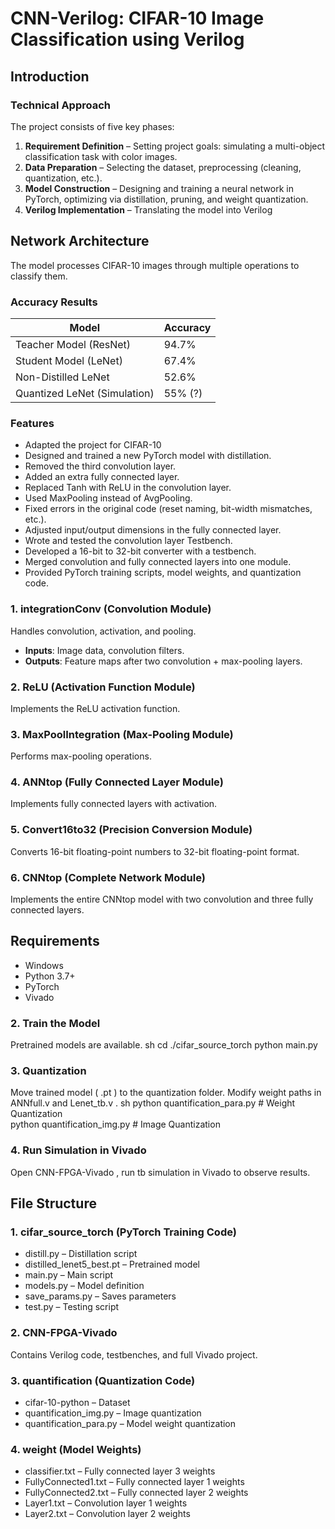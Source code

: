 # CNN-Verilog: CIFAR-10 Image Classification using Verilog

## Introduction
### Technical Approach
The project consists of five key phases:

1. **Requirement Definition** – Setting project goals: simulating a multi-object classification task with color images.
2. **Data Preparation** – Selecting the dataset, preprocessing (cleaning, quantization, etc.).
3. **Model Construction** – Designing and training a neural network in PyTorch, optimizing via distillation, pruning, and weight quantization.
4. **Verilog Implementation** – Translating the model into Verilog 

## Network Architecture
The model processes CIFAR-10 images through multiple operations to classify them.

### Accuracy Results
| Model | Accuracy |
|--------|----------|
| Teacher Model (ResNet) | 94.7% |
| Student Model (LeNet) | 67.4% |
| Non-Distilled LeNet | 52.6% |
| Quantized LeNet (Simulation) | 55% (?) |


### Features
- Adapted the project for CIFAR-10 
- Designed and trained a new PyTorch model with distillation.
- Removed the third convolution layer.
- Added an extra fully connected layer.
- Replaced Tanh with ReLU in the convolution layer.
- Used MaxPooling instead of AvgPooling.
- Fixed errors in the original code (reset naming, bit-width mismatches, etc.).
- Adjusted input/output dimensions in the fully connected layer.
- Wrote and tested the convolution layer Testbench.
- Developed a 16-bit to 32-bit converter with a testbench.
- Merged convolution and fully connected layers into one module.
- Provided PyTorch training scripts, model weights, and quantization code.

### 1. integrationConv (Convolution Module)
Handles convolution, activation, and pooling.
- **Inputs**: Image data, convolution filters.
- **Outputs**: Feature maps after two convolution + max-pooling layers.

### 2. ReLU (Activation Function Module)
Implements the ReLU activation function.

### 3. MaxPoolIntegration (Max-Pooling Module)
Performs max-pooling operations.

### 4. ANNtop (Fully Connected Layer Module)
Implements fully connected layers with activation.

### 5. Convert16to32 (Precision Conversion Module)
Converts 16-bit floating-point numbers to 32-bit floating-point format.

### 6. CNNtop (Complete Network Module)
Implements the entire CNNtop model with two convolution and three fully connected layers.

## Requirements
- Windows
- Python 3.7+
- PyTorch
- Vivado

### 2. Train the Model
Pretrained models are available.
   sh
cd ./cifar_source_torch
python main.py
   

### 3. Quantization
Move trained model ( .pt ) to the quantization folder.
Modify weight paths in  ANNfull.v  and  Lenet_tb.v .
   sh
python quantification_para.py  # Weight Quantization  
python quantification_img.py   # Image Quantization  
   

### 4. Run Simulation in Vivado
Open  CNN-FPGA-Vivado , run  tb  simulation in Vivado to observe results.

## File Structure
### 1. cifar_source_torch (PyTorch Training Code)
-  distill.py  – Distillation script
-  distilled_lenet5_best.pt  – Pretrained model
-  main.py  – Main script
-  models.py  – Model definition
-  save_params.py  – Saves parameters
-  test.py  – Testing script

### 2. CNN-FPGA-Vivado
Contains Verilog code, testbenches, and full Vivado project.

### 3. quantification (Quantization Code)
-  cifar-10-python  – Dataset
-  quantification_img.py  – Image quantization
-  quantification_para.py  – Model weight quantization

### 4. weight (Model Weights)
-  classifier.txt  – Fully connected layer 3 weights
-  FullyConnected1.txt  – Fully connected layer 1 weights
-  FullyConnected2.txt  – Fully connected layer 2 weights
-  Layer1.txt  – Convolution layer 1 weights
-  Layer2.txt  – Convolution layer 2 weights

